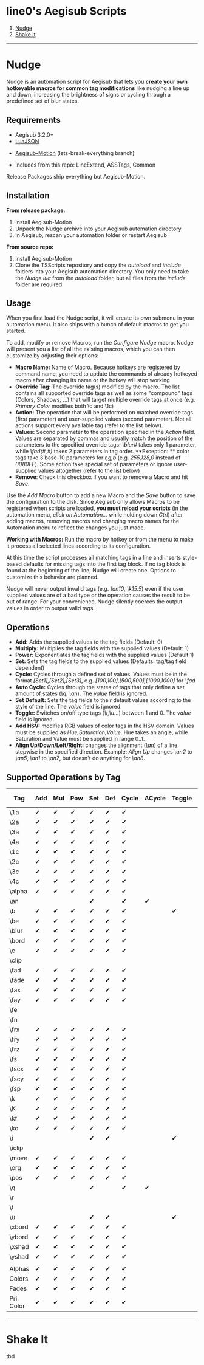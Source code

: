 line0's Aegisub Scripts
=======================

 1. [Nudge](#nudge)
 2. [Shake It](#shake-it)

----------------------------------


Nudge
==========================

Nudge is an automation script for Aegisub that lets you **create your own hotkeyable macros for common tag modifications** like nudging a line up and down, increasing the brightness of signs or cycling through a predefined set of blur states.

Requirements
------------
- Aegisub 3.2.0+
- [LuaJSON](https://github.com/harningt/luajson)
* [Aegisub-Motion](https://github.com/torque/Aegisub-Motion/tree/lets-break-everything) (lets-break-everything branch)
- Includes from this repo: LineExtend, ASSTags, Common

Release Packages ship everything but Aegisub-Motion.

Installation
------------

 **From release package:**
1. Install Aegisub-Motion
2. Unpack the Nudge archive into your Aegisub automation directory
3. In Aegisub, rescan your automation folder or restart Aegisub

**From source repo:**
1. Install Aegisub-Motion
2. Clone the TSScripts repository and copy the *autoload* and *include* folders into your Aegisub automation directory. You only need to take the *Nudge.lua* from the *autoload* folder, but all files from the *include* folder are required.
 

Usage
----
When you first load the Nudge script, it will create its own submenu in your automation menu. It also ships with a bunch of default macros to get you started.

To add, modify or remove Macros, run the *Configure Nudge* macro. Nudge will present you a list of all the existing macros, which you can then customize by adjusting their options:

 - **Macro Name:** Name of Macro. Because hotkeys are registered by command name, you need to update the commands of already hotkeyed macro after changing its name or the hotkey will stop working
 - **Override Tag:** The override tag(s) modified by the macro. The list contains all supported override tags as well as some "compound" tags (Colors, Shadows, ...) that will target multiple override tags at once (e.g. *Primary Color* modifies both \c and \1c)
 - **Action:** The operation that will be performed on matched override tags (first parameter) and user-supplied values (second parameter). Not all actions support every available tag (refer to the list below).
 - **Values:** Second parameter to the operation specified in the *Action* field. Values are separated by commas and usually match the position of the parameters to the specified override tags: *\blur#* takes only 1 parameter, while *\fad(#,#)* takes 2 parameters in tag order. **Exception: ** color tags take 3 base-10 parameters for *r,g,b* (e.g. *255,128,0* instead of *0080FF*). Some action take special set of parameters or ignore user-supplied values altogether (refer to the list below)
 - **Remove**: Check this checkbox if you want to remove a Macro and hit *Save*.

Use the *Add Macro* button to add a new Macro and the *Save* button to save the configuration to the disk. Since Aegisub only allows Macros to be registered when scripts are loaded, **you must reload your scripts** (in the automation menu, *click on Automation...* while holding down *Ctrl*) after adding macros, removing macros and changing macro names for the Automation menu to reflect the changes you just made. 

**Working with Macros:** Run the macro by hotkey or from the menu to make it process all selected lines according to its configuration. 

At this time the script processes all matching tags in a line and inserts style-based defaults for missing tags into the first tag block. If no tag block is found at the beginning of the line, Nudge will create one. Options to customize this behavior are planned.

Nudge will never output invalid tags (e.g. *\an10*, *\k15.5*) even if the user supplied values are of a bad type or the operation causes the result to be out of range. For your convenience, Nudge silently coerces the output values in order to output valid tags.
 
Operations
----------

 - **Add:** Adds the supplied values to the tag fields (Default: 0)
 - **Multiply:** Multiplies the tag fields with the supplied values (Default: 1)
 - **Power:** Exponentiates the tag fields with the supplied values (Default 1)
 - **Set:** Sets the tag fields to the supplied values (Defaults: tag/tag field dependent)
 - **Cycle:** Cycles through a defined set of values. Values must be in the format *[Set1],[Set2],[Set3]*, e.g. *[100,100],[500,500],[1000,1000]* for *\fad*
 - **Auto Cycle:** Cycles through the states of tags that only define a set amount of states (*\q*, *\an*). The *value* field is ignored.
 - **Set Default:** Sets the tag fields to their default values according to the style of the line. The *value* field is ignored.
 - **Toggle:** Switches on/off type tags (*\i*,*\u*...) between 1 and 0. The *value* field is ignored.
 - **Add HSV:** modifies RGB values of color tags in the HSV domain. Values must be supplied as *Hue,Saturation,Value*. Hue takes an angle, while Saturation and Value must be supplied in range 0..1. 
 - **Align Up/Down/Left/Right:** changes the alignment (*\an*) of a line stepwise in the specified direction. Example: *Align Up* changes *\an2* to *\an5*, *\an1* to *\an7*, but doesn't do anything for *\an8*.
 
Supported Operations by Tag
---------------------------

Tag    | Add | Mul | Pow | Set | Def | Cycle | ACycle | Toggle | Add HSV | Align | 
-------|-----|-----|-----|-----|-----|-------|--------|--------|---------|-------|
\1a        |  ✔  |  ✔  |  ✔  |  ✔  |  ✔  |  ✔  |        |        |         |       |
\2a        |  ✔  |  ✔  |  ✔  |  ✔  |  ✔  |  ✔  |        |        |         |       |
\3a        |  ✔  |  ✔  |  ✔  |  ✔  |  ✔  |  ✔  |        |        |         |       |
\4a        |  ✔  |  ✔  |  ✔  |  ✔  |  ✔  |  ✔  |        |        |         |       |
\1c        |  ✔  |  ✔  |  ✔  |  ✔  |  ✔  |  ✔  |        |        |    ✔    |       |
\2c        |  ✔  |  ✔  |  ✔  |  ✔  |  ✔  |  ✔  |        |        |    ✔    |       |
\3c        |  ✔  |  ✔  |  ✔  |  ✔  |  ✔  |  ✔  |        |        |    ✔    |       |
\4c        |  ✔  |  ✔  |  ✔  |  ✔  |  ✔  |  ✔  |        |        |    ✔    |       |
\alpha     |  ✔  |  ✔  |  ✔  |  ✔  |  ✔  |  ✔  |        |        |         |       |
\an        |     |     |     |  ✔  |     |  ✔  |   ✔    |        |         |   ✔   |
\b         |  ✔  |  ✔  |  ✔  |  ✔  |  ✔  |  ✔  |        |   ✔    |         |       |
\be        |  ✔  |  ✔  |  ✔  |  ✔  |  ✔  |  ✔  |        |        |         |       |
\blur      |  ✔  |  ✔  |  ✔  |  ✔  |  ✔  |  ✔  |        |        |         |       |
\bord      |  ✔  |  ✔  |  ✔  |  ✔  |  ✔  |  ✔  |        |        |         |       |
\c         |  ✔  |  ✔  |  ✔  |  ✔  |  ✔  |  ✔  |        |        |    ✔    |       |
\clip      |     |     |     |     |     |     |        |        |         |       |
\fad       |  ✔  |  ✔  |  ✔  |  ✔  |  ✔  |  ✔  |        |        |         |       |
\fade      |  ✔  |  ✔  |  ✔  |  ✔  |  ✔  |  ✔  |        |        |         |       |
\fax       |  ✔  |  ✔  |  ✔  |  ✔  |  ✔  |  ✔  |        |        |         |       |
\fay       |  ✔  |  ✔  |  ✔  |  ✔  |  ✔  |  ✔  |        |        |         |       |
\fe        |     |     |     |     |     |     |        |        |         |       |
\fn        |     |     |     |     |     |     |        |        |         |       |
\frx       |  ✔  |  ✔  |  ✔  |  ✔  |  ✔  |  ✔  |        |        |         |       |
\fry       |  ✔  |  ✔  |  ✔  |  ✔  |  ✔  |  ✔  |        |        |         |       |
\frz       |  ✔  |  ✔  |  ✔  |  ✔  |  ✔  |  ✔  |        |        |         |       |
\fs        |  ✔  |  ✔  |  ✔  |  ✔  |  ✔  |  ✔  |        |        |         |       |
\fscx      |  ✔  |  ✔  |  ✔  |  ✔  |  ✔  |  ✔  |        |        |         |       |
\fscy      |  ✔  |  ✔  |  ✔  |  ✔  |  ✔  |  ✔  |        |        |         |       |
\fsp       |  ✔  |  ✔  |  ✔  |  ✔  |  ✔  |  ✔  |        |        |         |       |
\k         |  ✔  |  ✔  |  ✔  |  ✔  |  ✔  |  ✔  |        |        |         |       |
\K         |  ✔  |  ✔  |  ✔  |  ✔  |  ✔  |  ✔  |        |        |         |       |
\kf        |  ✔  |  ✔  |  ✔  |  ✔  |  ✔  |  ✔  |        |        |         |       |
\ko        |  ✔  |  ✔  |  ✔  |  ✔  |  ✔  |  ✔  |        |        |         |       |
\i         |     |     |     |  ✔  |  ✔  |     |        |   ✔    |         |       |
\iclip     |     |     |     |     |     |     |        |        |         |       |
\move      |  ✔  |  ✔  |  ✔  |  ✔  |  ✔  |  ✔  |        |        |         |       |
\org       |  ✔  |  ✔  |  ✔  |  ✔  |  ✔  |  ✔  |        |        |         |       |
\pos       |  ✔  |  ✔  |  ✔  |  ✔  |  ✔  |  ✔  |        |        |         |       |
\q         |     |     |     |  ✔  |     |  ✔  |   ✔    |        |         |   ✔   |
\r         |     |     |     |     |     |     |        |        |         |       |
\t         |     |     |     |     |     |     |        |        |         |       |
\u         |     |     |     |  ✔  |  ✔  |     |        |   ✔    |         |       |
\xbord     |  ✔  |  ✔  |  ✔  |  ✔  |  ✔  |  ✔  |        |        |         |       |
\ybord     |  ✔  |  ✔  |  ✔  |  ✔  |  ✔  |  ✔  |        |        |         |       |
\xshad     |  ✔  |  ✔  |  ✔  |  ✔  |  ✔  |  ✔  |        |        |         |       |
\yshad     |  ✔  |  ✔  |  ✔  |  ✔  |  ✔  |  ✔  |        |        |         |       |
           |     |     |     |     |     |     |        |        |         |       |
Alphas     |  ✔  |  ✔  |  ✔  |  ✔  |  ✔  |  ✔  |        |        |         |       |
Colors     |  ✔  |  ✔  |  ✔  |  ✔  |  ✔  |  ✔  |        |        |    ✔    |       |
Fades      |  ✔  |  ✔  |  ✔  |  ✔  |  ✔  |  ✔  |        |        |         |       |
Pri. Color |  ✔  |  ✔  |  ✔  |  ✔  |  ✔  |  ✔  |        |        |    ✔    |       |


-------------------------------

Shake It
==============================

tbd